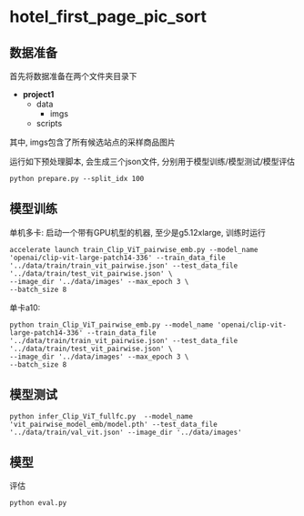 # hotel_first_page_pic_sort

## 数据准备

首先将数据准备在两个文件夹目录下

* **project1**
    * data
        * imgs
    * scripts

其中, imgs包含了所有候选站点的采样商品图片 

运行如下预处理脚本, 会生成三个json文件, 分别用于模[]()型训练/模型测试/模型评估

```shell
python prepare.py --split_idx 100
```

## 模型训练

单机多卡: 启动一个带有GPU机型的机器, 至少是g5.12xlarge, 训练时运行
```shell
accelerate launch train_Clip_ViT_pairwise_emb.py --model_name 'openai/clip-vit-large-patch14-336' --train_data_file '../data/train/train_vit_pairwise.json' --test_data_file '../data/train/test_vit_pairwise.json' \
--image_dir '../data/images' --max_epoch 3 \
--batch_size 8
```

单卡a10:
```shell
python train_Clip_ViT_pairwise_emb.py --model_name 'openai/clip-vit-large-patch14-336' --train_data_file '../data/train/train_vit_pairwise.json' --test_data_file '../data/train/test_vit_pairwise.json' \
--image_dir '../data/images' --max_epoch 3 \
--batch_size 8
```

## 模型测试
```shell
python infer_Clip_ViT_fullfc.py  --model_name 'vit_pairwise_model_emb/model.pth' --test_data_file '../data/train/val_vit.json' --image_dir '../data/images' 
```

## 模型
评估
```shell
python eval.py 
```